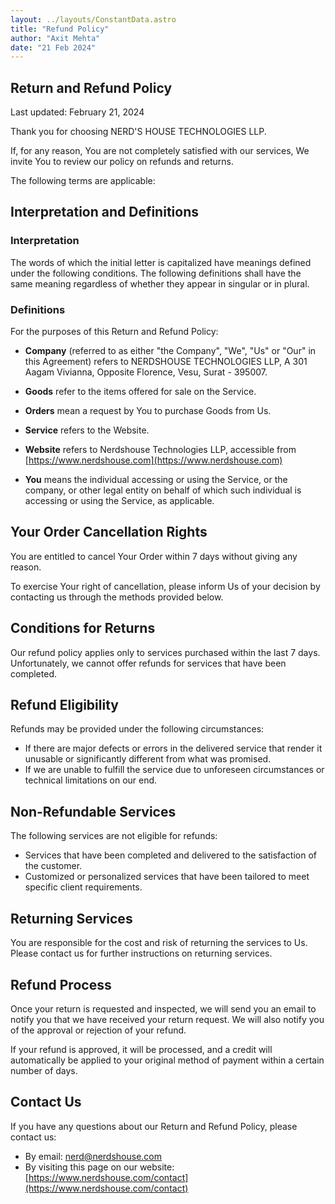 ```yaml
---
layout: ../layouts/ConstantData.astro
title: "Refund Policy"
author: "Axit Mehta"
date: "21 Feb 2024"
---
```



## Return and Refund Policy

Last updated: February 21, 2024


Thank you for choosing NERD'S HOUSE TECHNOLOGIES LLP.


If, for any reason, You are not completely satisfied with our services, We invite You to review our policy on refunds and returns.

The following terms are applicable:

## Interpretation and Definitions

### Interpretation

The words of which the initial letter is capitalized have meanings defined under the following conditions. The following definitions shall have the same meaning regardless of whether they appear in singular or in plural.

### Definitions

For the purposes of this Return and Refund Policy:


- __Company__ (referred to as either "the Company", "We", "Us" or "Our" in this Agreement) refers to NERDSHOUSE TECHNOLOGIES LLP, A 301 Aagam Vivianna, Opposite Florence, Vesu, Surat - 395007.
- __Goods__ refer to the items offered for sale on the Service.
- __Orders__ mean a request by You to purchase Goods from Us.

- __Service__ refers to the Website.

- __Website__ refers to Nerdshouse Technologies LLP, accessible from [https://www.nerdshouse.com](https://www.nerdshouse.com)
- __You__ means the individual accessing or using the Service, or the company, or other legal entity on behalf of which such individual is accessing or using the Service, as applicable.

## Your Order Cancellation Rights

You are entitled to cancel Your Order within 7 days without giving any reason.

To exercise Your right of cancellation, please inform Us of your decision by contacting us through the methods provided below.

## Conditions for Returns

Our refund policy applies only to services purchased within the last 7 days. Unfortunately, we cannot offer refunds for services that have been completed.

## Refund Eligibility

Refunds may be provided under the following circumstances:

- If there are major defects or errors in the delivered service that render it unusable or significantly different from what was promised.
- If we are unable to fulfill the service due to unforeseen circumstances or technical limitations on our end.

## Non-Refundable Services

The following services are not eligible for refunds:

- Services that have been completed and delivered to the satisfaction of the customer.
- Customized or personalized services that have been tailored to meet specific client requirements.

## Returning Services

You are responsible for the cost and risk of returning the services to Us. Please contact us for further instructions on returning services.

## Refund Process

Once your return is requested and inspected, we will send you an email to notify you that we have received your return request. We will also notify you of the approval or rejection of your refund.

If your refund is approved, it will be processed, and a credit will automatically be applied to your original method of payment within a certain number of days.

## Contact Us

If you have any questions about our Return and Refund Policy, please contact us:

- By email: nerd@nerdshouse.com
- By visiting this page on our website: [https://www.nerdshouse.com/contact](https://www.nerdshouse.com/contact)